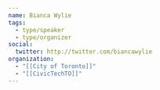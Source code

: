 ```yaml
---
name: Bianca Wylie
tags:
  - type/speaker
  - type/organizer
social:
  twitter: http://twitter.com/biancawylie
organization:
  - "[[City of Toronto]]"
  - "[[CivicTechTO]]"
---
```

